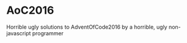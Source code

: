 # AoC2016
Horrible ugly solutions to AdventOfCode2016 by a horrible, ugly non-javascript programmer
